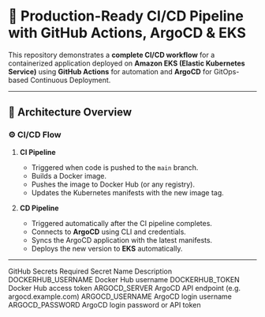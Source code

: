 # 🚀 Production-Ready CI/CD Pipeline with GitHub Actions, ArgoCD & EKS

This repository demonstrates a **complete CI/CD workflow** for a containerized application deployed on **Amazon EKS (Elastic Kubernetes Service)** using **GitHub Actions** for automation and **ArgoCD** for GitOps-based Continuous Deployment.

---

## 🧩 Architecture Overview


### ⚙️ CI/CD Flow
1. **CI Pipeline**
   - Triggered when code is pushed to the `main` branch.
   - Builds a Docker image.
   - Pushes the image to Docker Hub (or any registry).
   - Updates the Kubernetes manifests with the new image tag.

2. **CD Pipeline**
   - Triggered automatically after the CI pipeline completes.
   - Connects to **ArgoCD** using CLI and credentials.
   - Syncs the ArgoCD application with the latest manifests.
   - Deploys the new version to **EKS** automatically.

---

GitHub Secrets Required
Secret Name	Description
DOCKERHUB_USERNAME	Docker Hub username
DOCKERHUB_TOKEN	Docker Hub access token
ARGOCD_SERVER	ArgoCD API endpoint (e.g. argocd.example.com)
ARGOCD_USERNAME	ArgoCD login username
ARGOCD_PASSWORD	ArgoCD login password or API token

